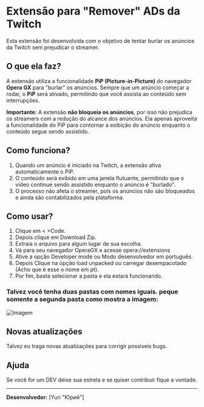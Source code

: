 # Extensão para "Remover" ADs da Twitch

Esta extensão foi desenvolvida com o objetivo de tentar burlar os anúncios da Twitch sem prejudicar o streamer.

## O que ela faz?

A extensão utiliza a funcionalidade **PiP (Picture-in-Picture)** do navegador **Opera GX** para "burlar" os anúncios. Sempre que um anúncio começar a rodar, o **PiP** será ativado, permitindo que você assista ao conteúdo sem interrupções.

**Importante:** A extensão **não bloqueia os anúncios**, por isso não prejudica os streamers com a redução do alcance dos anúncios. Ela apenas aproveita a funcionalidade do PiP para contornar a exibição do anúncio enquanto o conteúdo segue sendo assistido.

## Como funciona?

1. Quando um anúncio é iniciado na Twitch, a extensão ativa automaticamente o PiP.
2. O conteúdo será exibido em uma janela flutuante, permitindo que o vídeo continue sendo assistido enquanto o anúncio é "burlado".
3. O processo não afeta o streamer, pois os anúncios não são bloqueados e ainda são contabilizados pela plataforma.

## Como usar?

1. Clique em < >Code.
2. Depois clique em Download Zip.
3. Extraia o arquivo para algum lugar de sua escolha.
4. Vá para seu navegador OperaGX e acesse opera://extensions
5. Ative a opção Developer mode ou Modo desenvolvedor em português.
6. Depois Clique na opção load unpacked ou carregar desempacotado (Acho que é esse o nome em pt).
7. Por fim, basta selecionar a pasta e ela estará funcionando.

### Talvez você tenha duas pastas com nomes iguais. peque somente a segunda pasta como mostra a imagem:
![Imagem](caminho/para/imagem)


## Novas atualizações

Talvez eu traga novas atualizações para corrigir possiveis bugs.

## Ajuda

Se você for um DEV deixe sua estrela e se quiser contribuir fique a vontade.

---

**Desenvolvedor:** [Yuri "Юрий"]  

